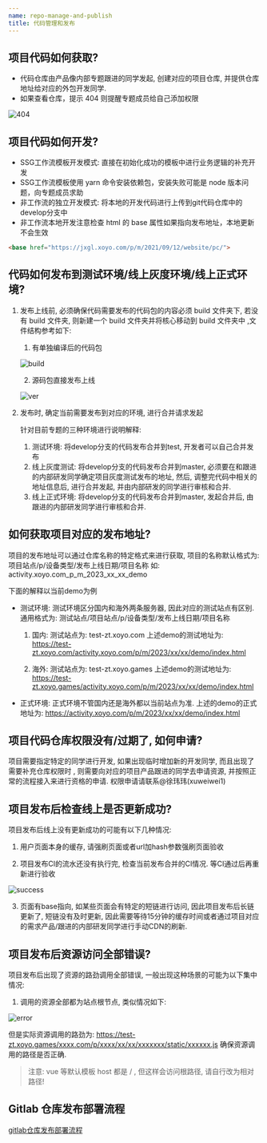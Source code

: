 ```yaml
---
name: repo-manage-and-publish
title: 代码管理和发布
---
```


## 项目代码如何获取?
- 代码仓库由产品像内部专题跟进的同学发起, 创建对应的项目仓库, 并提供仓库地址给对应的外包开发同学.
- 如果查看仓库，提示 404 则提醒专题成员给自己添加权限

![404](/xfe-document/images/repo-404.jpg)

## 项目代码如何开发?
- SSG工作流模板开发模式: 直接在初始化成功的模板中进行业务逻辑的补充开发
- SSG工作流模板使用 yarn 命令安装依赖包，安装失败可能是 node 版本问题，向专题成员求助
- 非工作流的独立开发模式: 将本地的开发代码进行上传到git代码仓库中的develop分支中
- 非工作流本地开发注意检查 html 的 base 属性如果指向发布地址，本地更新不会生效

```html
<base href="https://jxgl.xoyo.com/p/m/2021/09/12/website/pc/">
```

## 代码如何发布到测试环境/线上灰度环境/线上正式环境?
1. 发布上线前, 必须确保代码需要发布的代码包的内容必须 build 文件夹下, 若没有 build 文件夹, 则新建一个 build 文件夹并将核心移动到 build 文件夹中 ,文件结构参考如下:
   1. 有单独编译后的代码包
   
   ![build](/xfe-document/images/repo-build.png)

   2. 源码包直接发布上线
   
   ![ver](/xfe-document/images/repo-ver.png)

2. 发布时, 确定当前需要发布到对应的环境, 进行合并请求发起
   
   针对目前专题的三种环境进行说明解释:
      1. 测试环境: 将develop分支的代码发布合并到test, 开发者可以自己合并发布
      2. 线上灰度测试: 将develop分支的代码发布合并到master, 必须要在和跟进的内部研发同学确定项目灰度测试发布的地址, 然后, 调整完代码中相关的地址信息后, 进行合并发起, 并由内部研发的同学进行审核和合并.
      3. 线上正式环境:  将develop分支的代码发布合并到master, 发起合并后, 由跟进的内部研发同学进行审核和合并.

## 如何获取项目对应的发布地址?

  项目的发布地址可以通过仓库名称的特定格式来进行获取, 项目的名称默认格式为: 
      项目站点/p/设备类型/发布上线日期/项目名称  如: activity.xoyo.com_p_m_2023_xx_xx_demo

  下面的解释以当前demo为例
  - 测试环境:
      测试环境区分国内和海外两条服务器, 因此对应的测试站点有区别. 通用格式为: 测试站点/项目站点/p/设备类型/发布上线日期/项目名称

      1. 国内: 测试站点为: test-zt.xoyo.com 上述demo的测试地址为:  https://test-zt.xoyo.com/activity.xoyo.com/p/m/2023/xx/xx/demo/index.html

      2. 海外: 测试站点为: test-zt.xoyo.games  上述demo的测试地址为: https://test-zt.xoyo.games/activity.xoyo.com/p/m/2023/xx/xx/demo/index.html

  - 正式环境:
    正式环境不管国内还是海外都以当前站点为准.
    上述的demo的正式地址为:  https://activity.xoyo.com/p/m/2023/xx/xx/demo/index.html

## 项目代码仓库权限没有/过期了, 如何申请?

  项目需要指定特定的同学进行开发, 如果出现临时增加新的开发同学, 而且出现了需要补充仓库权限时 , 则需要向对应的项目产品跟进的同学去申请资源, 并按照正常的流程接入来进行资格的申请.
  权限申请请联系@徐玮玮(xuweiwei1)

## 项目发布后检查线上是否更新成功?

  项目发布后线上没有更新成功的可能有以下几种情况:

  1. 用户页面本身的缓存, 请强刷页面或者url加hash参数强刷页面验收

  2. 项目发布CI的流水还没有执行完, 检查当前发布合并的CI情况. 等CI通过后再重新进行验收

   ![success](/xfe-document/images/repo-success.png)

  3. 页面有base指向, 如某些页面会有特定的短链进行访问, 因此项目发布后长链更新了, 短链没有及时更新, 因此需要等待15分钟的缓存时间或者通过项目对应的需求产品/跟进的内部研发同学进行手动CDN的刷新.

## 项目发布后资源访问全部错误?

项目发布后出现了资源的路劲调用全部错误, 一般出现这种场景的可能为以下集中情况:

1. 调用的资源全部都为站点根节点, 类似情况如下:
  
![error](/xfe-document/images/repo-error.png)

但是实际资源调用的路劲为: https://test-zt.xoyo.games/xxxx.com/p/xxxx/xx/xx/xxxxxxx/static/xxxxxx.js 确保资源调用的路径是否正确. 

> 注意: vue 等默认模板 host 都是 / , 但这样会访问根路径, 请自行改为相对路径!

## Gitlab 仓库发布部署流程
[gitlab仓库发布部署流程](https://d7n9vj8ces.feishu.cn/docx/doxcnohILWEa5AgyvgiwuJbK0qf)